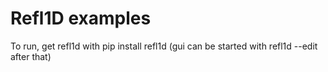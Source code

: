 # Refl1D examples
To run, get refl1d with pip install refl1d (gui can be started with refl1d --edit after that)